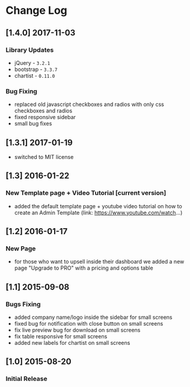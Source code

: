 # Change Log

## [1.4.0] 2017-11-03

### Library Updates

- jQuery - `3.2.1`
- bootstrap - `3.3.7`
- chartist - `0.11.0`

### Bug Fixing

- replaced old javascript checkboxes and radios with only css checkboxes and radios
- fixed responsive sidebar
- small bug fixes

## [1.3.1] 2017-01-19

- switched to MIT license

## [1.3] 2016-01-22

### New Template page + Video Tutorial [current version]

- added the default template page + youtube video tutorial on how to create an Admin Template (link: <https://www.youtube.com/watch>...)

## [1.2] 2016-01-17

### New Page

- for those who want to upsell inside their dashboard we added a new page "Upgrade to PRO" with a pricing and options table

## [1.1] 2015-09-08

### Bugs Fixing

- added company name/logo inside the sidebar for small screens
- fixed bug for notification with close button on small screens
- fix live preview bug for download on small screens
- fix table responsive for small screens
- added new labels for chartist on small screens

## [1.0] 2015-08-20

### Initial Release
